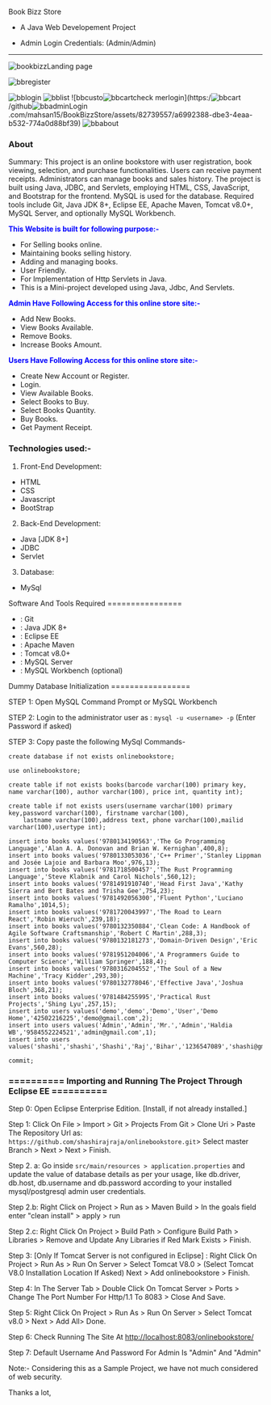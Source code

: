  Book Bizz Store 
- A Java Web Developement Project

- Admin Login Credentials: (Admin/Admin)
<hr>

![bookbizzLanding page](https://github.com/mahsan15/BookBizzStore/assets/82739557/e4c3a096-ad9b-4903-99f6-4f356c2c24cb)

![bbregister](https://github.com/mahsan15/BookBizzStore/assets/82739557/fbfe2b27-b41b-44ca-a4b8-3e599fce5f4d)

![bblogin](https://github.com/mahsan15/BookBizzStore/assets/82739557/b7232858-e9b4-4f71-a934-02717d58dfe4)
![bblist](https://github.com/mahsan15/BookBizzStore/assets/82739557/110399a2-15d6-4076-999c-1bf24fb0273f)
![bbcusto![bbcartcheck](https://github.com/mahsan15/BookBizzStore/assets/82739557/0a65b0c2-7c24-4bc7-becf-fd4f21b4cff9)
merlogin](https:/![bbcart](https://github.com/mahsan15/BookBizzStore/assets/82739557/570fbb37-3ad2-46d4-9988-11a32c3e96a4)
/github![bbadminLogin](https://github.com/mahsan15/BookBizzStore/assets/82739557/4739359d-f91f-4049-8ed0-c03df9af1a16)
.com/mahsan15/BookBizzStore/assets/82739557/a6992388-dbe3-4eaa-b532-774a0d88bf39)
![bbabout](https://github.com/mahsan15/BookBizzStore/assets/82739557/c19a61f2-baba-4db8-8910-d1359d23bc6e)



### About

Summary:
This project is an online bookstore with user registration, book viewing, selection, and purchase functionalities. Users can receive payment receipts. Administrators can manage books and sales history. The project is built using Java, JDBC, and Servlets, employing HTML, CSS, JavaScript, and Bootstrap for the frontend. MySQL is used for the database. Required tools include Git, Java JDK 8+, Eclipse EE, Apache Maven, Tomcat v8.0+, MySQL Server, and optionally MySQL Workbench.


<span style="color:blue">**This Website is built for following purpose:-**</span>
- For Selling books online.
- Maintaining books selling history.
- Adding and managing books.
- User Friendly.
- For Implementation of Http Servlets in Java.
- This is a Mini-project developed using Java, Jdbc, And Servlets.

<span style="color:blue">**Admin Have Following Access for this online store site:-**</span>
- Add New Books.
- View Books Available.
- Remove Books.
- Increase Books Amount.

<span style="color:blue">**Users Have Following Access for this online store site:-**</span>
- Create New Account or Register.
- Login.
- View Available Books.
- Select Books to Buy.
- Select Books Quantity.
- Buy Books.
- Get Payment Receipt.

### Technologies used:-
1. Front-End Development:
- HTML
- CSS
- Javascript
- BootStrap

2. Back-End Development:
- Java [JDK 8+]
- JDBC
- Servlet

3. Database:
- MySql

Software And Tools Required ================
- : Git 
- : Java JDK 8+
- : Eclipse EE
- : Apache Maven
- : Tomcat v8.0+ 
- : MySQL Server
- : MySQL Workbench (optional) 

Dummy Database Initialization =================

STEP 1: Open MySQL Command Prompt or MySQL Workbench

STEP 2: Login to the administrator user as : ```mysql -u <username> -p``` (Enter Password if asked)

STEP 3: Copy paste the following MySql Commands-
```MySQL
create database if not exists onlinebookstore;

use onlinebookstore;

create table if not exists books(barcode varchar(100) primary key, name varchar(100), author varchar(100), price int, quantity int);

create table if not exists users(username varchar(100) primary key,password varchar(100), firstname varchar(100),
    lastname varchar(100),address text, phone varchar(100),mailid varchar(100),usertype int);

insert into books values('9780134190563','The Go Programming Language','Alan A. A. Donovan and Brian W. Kernighan',400,8);
insert into books values('9780133053036','C++ Primer','Stanley Lippman and Josée Lajoie and Barbara Moo',976,13);
insert into books values('9781718500457','The Rust Programming Language','Steve Klabnik and Carol Nichols',560,12);
insert into books values('9781491910740','Head First Java','Kathy Sierra and Bert Bates and Trisha Gee',754,23);
insert into books values('9781492056300','Fluent Python','Luciano Ramalho',1014,5);
insert into books values('9781720043997','The Road to Learn React','Robin Wieruch',239,18);
insert into books values('9780132350884','Clean Code: A Handbook of Agile Software Craftsmanship','Robert C Martin',288,3);
insert into books values('9780132181273','Domain-Driven Design','Eric Evans',560,28);
insert into books values('9781951204006','A Programmers Guide to Computer Science','William Springer',188,4);
insert into books values('9780316204552','The Soul of a New Machine','Tracy Kidder',293,30);
insert into books values('9780132778046','Effective Java','Joshua Bloch',368,21);
insert into books values('9781484255995','Practical Rust Projects','Shing Lyu',257,15);
insert into users values('demo','demo','Demo','User','Demo Home','42502216225','demo@gmail.com',2);
insert into users values('Admin','Admin','Mr.','Admin','Haldia WB','9584552224521','admin@gmail.com',1);
insert into users values('shashi','shashi','Shashi','Raj','Bihar','1236547089','shashi@gmail.com',2);

commit;

```

### ========== Importing and Running The Project Through Eclipse EE ==========

Step 0: Open Eclipse Enterprise Edition. [Install, if not already installed.]

Step 1: Click On File > Import > Git > Projects From Git > Clone Uri > Paste The Repository Url as: ```https://github.com/shashirajraja/onlinebookstore.git```> Select master Branch > Next > Next > Finish.

Step 2. a: Go inside ```src/main/resources > application.properties``` and update the value of database details as per your usage, like db.driver, db.host, db.username and db.password according to your installed mysql/postgresql admin user credentials.

Step 2.b: Right Click on Project > Run as > Maven Build > In the goals field enter "clean install" > apply > run

Step 2.c: Right Click On Project > Build Path > Configure Build Path > Libraries > Remove and Update Any Libraries if Red Mark Exists > Finish.

Step 3: [Only If Tomcat Server is not configured in Eclipse] : Right Click On Project > Run As > Run On Server > Select Tomcat V8.0 > (Select Tomcat V8.0 Installation Location If Asked) Next > Add onlinebookstore > Finish.

Step 4: In The Server Tab > Double Click On Tomcat Server > Ports > Change The Port Number For Http/1.1 To 8083 > Close And Save.

Step 5: Right Click On Project > Run As > Run On Server > Select Tomcat v8.0 > Next > Add All> Done.

Step 6: Check Running The Site At  <a href="http://localhost:8083/onlinebookstore/">http://localhost:8083/onlinebookstore/</a>

Step 7: Default Username And Password For Admin Is "Admin" And "Admin"


Note:- Considering this as a Sample Project, we have not much considered of web security.



<bold>Thanks a lot,</bold><br/>
                                                                                                  
